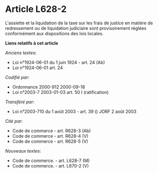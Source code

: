 # Article L628-2

L'assiette et la liquidation de la taxe sur les frais de justice en matière de redressement ou de liquidation judiciaire sont
provisoirement réglées conformément aux dispositions des lois locales.

**Liens relatifs à cet article**

_Anciens textes_:

  - Loi n°1924-06-01 du 1 juin 1924 - art. 24 (Ab)
  - Loi n°1924-06-01 art. 24

_Codifié par_:

  - Ordonnance 2000-912 2000-09-18
  - Loi n°2003-7 2003-01-03 art. 50 I (ratification)

_Transféré par_:

  - Loi n°2003-710 du 1 août 2003 - art. 39 () JORF 2 août 2003

_Cité par_:

  - Code de commerce - art. R628-3 (Ab)
  - Code de commerce - art. R628-4 (V)
  - Code de commerce - art. R628-5 (V)

_Nouveaux textes_:

  - Code de commerce. - art. L628-7 (M)
  - Code de commerce. - art. L670-2 (V)
